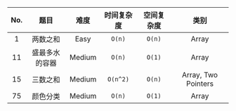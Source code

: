 | No.  |      题目      |  难度  | 时间复杂度 | 空间复杂度 |        类别         |
| :--: | :------------: | :----: | :--------: | :--------: | :-----------------: |
|  1   |    两数之和    |  Easy  |   `O(n)`   |   `O(n)`   |        Array        |
|  11  | 盛最多水的容器 | Medium |   `O(n)`   |   `O(1)`   |        Array        |
|  15  |    三数之和    | Medium |  `O(n^2)`  |   `O(n)`   | Array, Two Pointers |
|  75  |    颜色分类    | Medium |   `O(n)`   |   `O(1)`   |        Array        |

